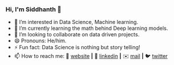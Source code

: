 ### Hi, I'm Siddhanth 👋

<!--
**SiddhanthNB/SiddhanthNB** is a ✨ _special_ ✨ repository because its `README.md` (this file) appears on your GitHub profile.
-->

- 🔭 I’m interested in Data Science, Machine learning.
- 🌱 I’m currently learning the math behind Deep learning models.
- 👯 I’m looking to collaborate on data driven projects.
- 😄 Pronouns: He/him.
- ⚡ Fun fact: Data Science is nothing but story telling!
- 📫 How to reach me: 
🏡 [website][website] **|** 
👔 [linkedin][linkedin] **|** 
✉️ [mail][mail] **|**
🐦 [twitter][twitter]



[website]: https://siddhanthnb.github.io/DataScience-Portfolio/
[twitter]: https://twitter.com/SiddhanthNB
[linkedin]: https://www.linkedin.com/in/siddhanth-nagendra-bhimakari/
[mail]: mailto:siddhanth.n.b@gmail.com
